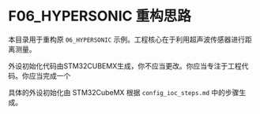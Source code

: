 # F06_HYPERSONIC 重构思路

本目录用于重构原 `06_HYPERSONIC` 示例。工程核心在于利用超声波传感器进行距离测量。

外设初始化代码由STM32CUBEMX生成，你不应当更改。你应当专注于工程代码。你应当完成一个

具体的外设初始化由 STM32CubeMX 根据 `config_ioc_steps.md` 中的步骤生成。
